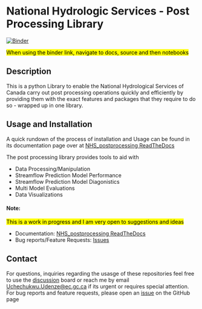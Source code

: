 # National Hydrologic Services - Post Processing Library

[![Binder](https://mybinder.org/badge_logo.svg)](https://mybinder.org/v2/gh/UchechukwuUdenze/NHS_PostProcessing/HEAD)

<mark>When using the binder link, navigate to docs, source and then notebooks</mark>


## Description

This is a python Library to enable the National Hydrological Services of Canada carry out post processing operations quickly and efficiently by providing them with the exact features and packages that they require to do so - wrapped up in one library.


## Usage and Installation

A quick rundown of the process of installation and Usage can be found in its documentation page over at [NHS_postprocessing ReadTheDocs](https://nhs-postprocessing.readthedocs.io/en/latest/)

The post processing library provides tools to aid with 
- Data Processing/Manipulation
- Streamflow Prediction Model Performance
- Streamflow Prediction Model Diagonistics 
- Multi Model Evaluations
- Data Visualizations

#### Note:
<mark>This is a work in progress and I am very open to suggestions and ideas</mark>

- Documentation: [NHS_postprocessing ReadTheDocs](https://nhs-postprocessing.readthedocs.io/en/latest/)
- Bug reports/Feature Requests: [Issues](https://github.com/UchechukwuUdenze/NHS_PostProcessing/issues)

## Contact

For questions, inquiries regarding the usasge of these repositories feel free to use the [discussion](https://github.com/UchechukwuUdenze/NHS_PostProcessing/discussions) board or reach me by email Uchechukwu.Udenze@ec.gc.ca if its urgent or requires special attention. For bug reports and feature requests, please open an [issue](https://github.com/UchechukwuUdenze/NHS_PostProcessing/issues) on the GitHub page
